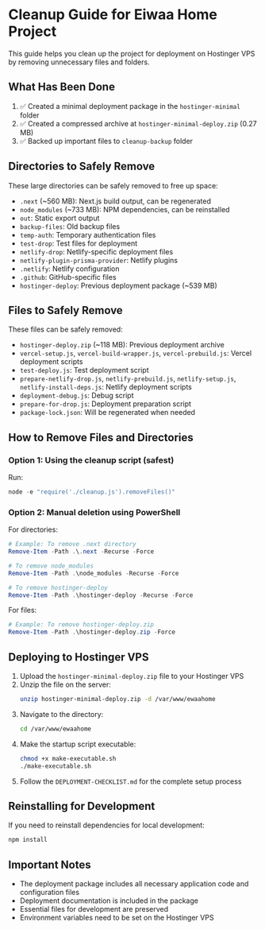 # Cleanup Guide for Eiwaa Home Project

This guide helps you clean up the project for deployment on Hostinger VPS by removing unnecessary files and folders.

## What Has Been Done

1. ✅ Created a minimal deployment package in the `hostinger-minimal` folder
2. ✅ Created a compressed archive at `hostinger-minimal-deploy.zip` (0.27 MB)
3. ✅ Backed up important files to `cleanup-backup` folder

## Directories to Safely Remove

These large directories can be safely removed to free up space:

- `.next` (~560 MB): Next.js build output, can be regenerated
- `node_modules` (~733 MB): NPM dependencies, can be reinstalled
- `out`: Static export output
- `backup-files`: Old backup files
- `temp-auth`: Temporary authentication files
- `test-drop`: Test files for deployment
- `netlify-drop`: Netlify-specific deployment files
- `netlify-plugin-prisma-provider`: Netlify plugins
- `.netlify`: Netlify configuration
- `.github`: GitHub-specific files
- `hostinger-deploy`: Previous deployment package (~539 MB)

## Files to Safely Remove

These files can be safely removed:

- `hostinger-deploy.zip` (~118 MB): Previous deployment archive
- `vercel-setup.js`, `vercel-build-wrapper.js`, `vercel-prebuild.js`: Vercel deployment scripts
- `test-deploy.js`: Test deployment script
- `prepare-netlify-drop.js`, `netlify-prebuild.js`, `netlify-setup.js`, `netlify-install-deps.js`: Netlify deployment scripts
- `deployment-debug.js`: Debug script
- `prepare-for-drop.js`: Deployment preparation script
- `package-lock.json`: Will be regenerated when needed

## How to Remove Files and Directories

### Option 1: Using the cleanup script (safest)

Run:
```powershell
node -e "require('./cleanup.js').removeFiles()"
```

### Option 2: Manual deletion using PowerShell

For directories:
```powershell
# Example: To remove .next directory
Remove-Item -Path .\.next -Recurse -Force

# To remove node_modules
Remove-Item -Path .\node_modules -Recurse -Force

# To remove hostinger-deploy
Remove-Item -Path .\hostinger-deploy -Recurse -Force
```

For files:
```powershell
# Example: To remove hostinger-deploy.zip
Remove-Item -Path .\hostinger-deploy.zip -Force
```

## Deploying to Hostinger VPS

1. Upload the `hostinger-minimal-deploy.zip` file to your Hostinger VPS
2. Unzip the file on the server:
   ```bash
   unzip hostinger-minimal-deploy.zip -d /var/www/ewaahome
   ```
3. Navigate to the directory:
   ```bash
   cd /var/www/ewaahome
   ```
4. Make the startup script executable:
   ```bash
   chmod +x make-executable.sh
   ./make-executable.sh
   ```
5. Follow the `DEPLOYMENT-CHECKLIST.md` for the complete setup process

## Reinstalling for Development

If you need to reinstall dependencies for local development:

```powershell
npm install
```

## Important Notes

- The deployment package includes all necessary application code and configuration files
- Deployment documentation is included in the package
- Essential files for development are preserved
- Environment variables need to be set on the Hostinger VPS 